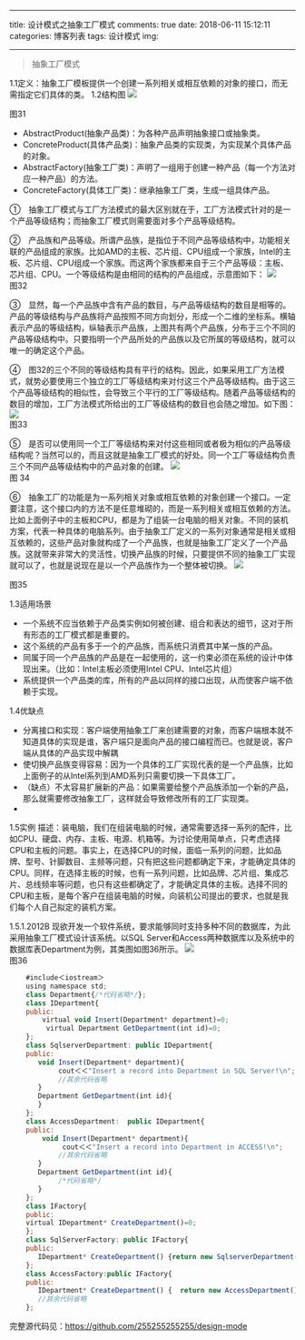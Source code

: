 
---
title: 设计模式之抽象工厂模式
comments: true
date: 2018-06-11 15:12:11
categories: 博客列表
tags: 设计模式
img:

---

>  抽象工厂模式

1.1定义：抽象工厂模板提供一个创建一系列相关或相互依赖的对象的接口，而无需指定它们具体的类。
1.2结构图
![ ](http://images.cnblogs.com/cnblogs_com/cliy-10/1232443/o_31.png)    

图31
* AbstractProduct(抽象产品类)：为各种产品声明抽象接口或抽象类。
* ConcreteProduct(具体产品类)：抽象产品类的实现类，为实现某个具体产品的对象。
* AbstractFactory(抽象工厂类)：声明了一组用于创建一种产品（每一个方法对应一种产品）的方法。
* ConcreteFactory(具体工厂类)：继承抽象工厂类，生成一组具体产品。

①　抽象工厂模式与工厂方法模式的最大区别就在于，工厂方法模式针对的是一个产品等级结构；而抽象工厂模式则需要面对多个产品等级结构。

②　产品族和产品等级。所谓产品族，是指位于不同产品等级结构中，功能相关联的产品组成的家族。比如AMD的主板、芯片组、CPU组成一个家族，Intel的主板、芯片组、CPU组成一个家族。而这两个家族都来自于三个产品等级：主板、芯片组、CPU。一个等级结构是由相同的结构的产品组成，示意图如下：
![ ](http://images.cnblogs.com/cnblogs_com/cliy-10/1232443/o_32.png)    
图32

③　显然，每一个产品族中含有产品的数目，与产品等级结构的数目是相等的。产品的等级结构与产品族将产品按照不同方向划分，形成一个二维的坐标系。横轴表示产品的等级结构，纵轴表示产品族，上图共有两个产品族，分布于三个不同的产品等级结构中。只要指明一个产品所处的产品族以及它所属的等级结构，就可以唯一的确定这个产品。

④　图32的三个不同的等级结构具有平行的结构。因此，如果采用工厂方法模式，就势必要使用三个独立的工厂等级结构来对付这三个产品等级结构。由于这三个产品等级结构的相似性，会导致三个平行的工厂等级结构。随着产品等级结构的数目的增加，工厂方法模式所给出的工厂等级结构的数目也会随之增加。如下图：
![ ](http://images.cnblogs.com/cnblogs_com/cliy-10/1232443/o_33.png)    
图33

⑤　是否可以使用同一个工厂等级结构来对付这些相同或者极为相似的产品等级结构呢？当然可以的，而且这就是抽象工厂模式的好处。同一个工厂等级结构负责三个不同产品等级结构中的产品对象的创建。
![ ](http://images.cnblogs.com/cnblogs_com/cliy-10/1232443/o_34.png)    
图 34

⑥　抽象工厂的功能是为一系列相关对象或相互依赖的对象创建一个接口。一定要注意，这个接口内的方法不是任意堆砌的，而是一系列相关或相互依赖的方法。比如上面例子中的主板和CPU，都是为了组装一台电脑的相关对象。不同的装机方案，代表一种具体的电脑系列。由于抽象工厂定义的一系列对象通常是相关或相互依赖的，这些产品对象就构成了一个产品族，也就是抽象工厂定义了一个产品族。这就带来非常大的灵活性，切换产品族的时候，只要提供不同的抽象工厂实现就可以了，也就是说现在是以一个产品族作为一个整体被切换。
![ ](http://images.cnblogs.com/cnblogs_com/cliy-10/1232443/o_35.png)    

图35

1.3适用场景
* 一个系统不应当依赖于产品类实例如何被创建、组合和表达的细节，这对于所有形态的工厂模式都是重要的。
* 这个系统的产品有多于一个的产品族，而系统只消费其中某一族的产品。
* 同属于同一个产品族的产品是在一起使用的，这一约束必须在系统的设计中体现出来。（比如：Intel主板必须使用Intel CPU、Intel芯片组）
* 系统提供一个产品类的库，所有的产品以同样的接口出现，从而使客户端不依赖于实现。

1.4优缺点

* 分离接口和实现：客户端使用抽象工厂来创建需要的对象，而客户端根本就不知道具体的实现是谁，客户端只是面向产品的接口编程而已。也就是说，客户端从具体的产品实现中解耦
* 使切换产品族变得容易：因为一个具体的工厂实现代表的是一个产品族，比如上面例子的从Intel系列到AMD系列只需要切换一下具体工厂。
* （缺点）不太容易扩展新的产品：如果需要给整个产品族添加一个新的产品，那么就需要修改抽象工厂，这样就会导致修改所有的工厂实现类。
* 
1.5实例
描述：装电脑，我们在组装电脑的时候，通常需要选择一系列的配件，比如CPU、硬盘、内存、主板、电源、机箱等。为讨论使用简单点，只考虑选择CPU和主板的问题。事实上，在选择CPU的时候，面临一系列的问题，比如品牌、型号、针脚数目、主频等问题，只有把这些问题都确定下来，才能确定具体的CPU。同样，在选择主板的时候，也有一系列问题，比如品牌、芯片组、集成芯片、总线频率等问题，也只有这些都确定了，才能确定具体的主板。选择不同的CPU和主板，是每个客户在组装电脑的时候，向装机公司提出的要求，也就是我们每个人自己拟定的装机方案。

1.5.1.2012B
   现欲开发一个软件系统，要求能够同时支持多种不同的数据库，为此采用抽象工厂模式设计该系统。以SQL Server和Access两种数据库以及系统中的数据库表Department为例，其类图如图36所示。
![ ](http://images.cnblogs.com/cnblogs_com/cliy-10/1232443/o_36.png)    
图36

```javascript
    #include＜iostream＞
    using namespace std;
    class Department{/*代码省略*/};
    class IDepartment{
    public:
        virtual void Insert(Department* department)=0;
         virtual Department GetDepartment(int id)=0;
    };
    class SqlserverDepartment: public IDepartment{
    public:
       void Insert(Department* department){
            cout＜＜"Insert a record into Department in SQL Server!\n";
            //其余代码省略
       }
       Department GetDepartment(int id){
       }
    };
    class AccessDepartment:  public IDepartment{
    public:
        void Insert(Department* department){
             cout＜＜"Insert a record into Department in ACCESS!\n";
            //其余代码省略
       }
       Department GetDepartment(int id){
            /*代码省略*/
       }
    };
    class IFactory{
    public:
    virtual IDepartment* CreateDepartment()=0;
    };
    class SqlServerFactory: public IFactory{
    public:
       IDepartment* CreateDepartment() {return new SqlserverDepartment(); }
    };
    class AccessFactory:public IFactory{
    public:
       IDepartment* CreateDepartment() {  return new AccessDepartment() ;  }
       //其余代码省略
    };
```
完整源代码见：https://github.com/255255255255/design-mode